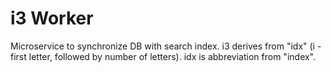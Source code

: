 # i3 Worker

Microservice to synchronize DB with search index.
i3 derives from "idx"  (i - first letter, followed by number of letters).
idx is abbreviation from "index".